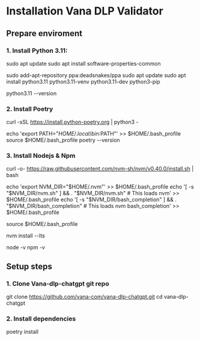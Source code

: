 # Installation Vana DLP Validator

## Prepare enviroment
### 1. Install Python 3.11:
sudo apt update
sudo apt install software-properties-common

sudo add-apt-repository ppa:deadsnakes/ppa
sudo apt update
sudo apt install python3.11 python3.11-venv python3.11-dev python3-pip

python3.11 --version
### 2. Install Poetry
curl -sSL https://install.python-poetry.org | python3 -

echo 'export PATH="$HOME/.local/bin:$PATH"' >> $HOME/.bash_profile
source $HOME/.bash_profile
poetry --version

### 3. Install Nodejs & Npm
curl -o- https://raw.githubusercontent.com/nvm-sh/nvm/v0.40.0/install.sh | bash

echo 'export NVM_DIR="$HOME/.nvm"' >> $HOME/.bash_profile
echo '[ -s "$NVM_DIR/nvm.sh" ] && \. "$NVM_DIR/nvm.sh"  # This loads nvm' >> $HOME/.bash_profile
echo '[ -s "$NVM_DIR/bash_completion" ] && \. "$NVM_DIR/bash_completion"  # This loads nvm bash_completion' >> $HOME/.bash_profile

source $HOME/.bash_profile

nvm install --lts

node -v
npm -v

## Setup steps
### 1. Clone Vana-dlp-chatgpt git repo
git clone https://github.com/vana-com/vana-dlp-chatgpt.git
cd vana-dlp-chatgpt
### 2. Install dependencies
poetry install
















